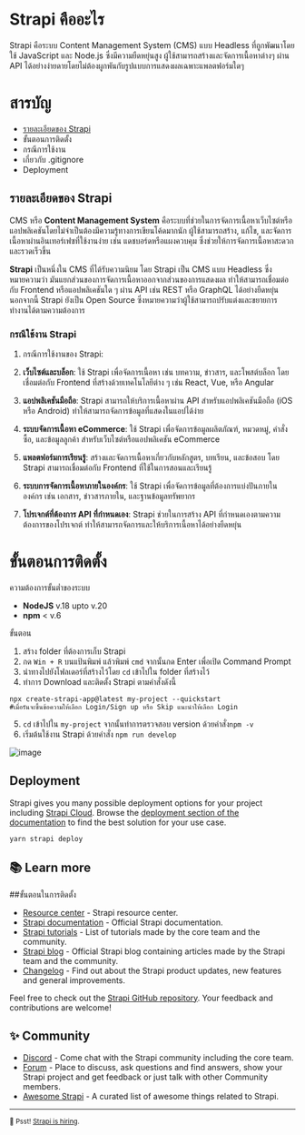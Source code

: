 
# Strapi คืออะไร
Strapi คือระบบ Content Management System (CMS) แบบ Headless ที่ถูกพัฒนาโดยใช้ JavaScript และ Node.js ซึ่งมีความยืดหยุ่นสูง ผู้ใช้สามารถสร้างและจัดการเนื้อหาต่างๆ ผ่าน API ได้อย่างง่ายดายโดยไม่ต้องผูกพันกับรูปแบบการแสดงผลเฉพาะแพลตฟอร์มใดๆ
# สารบัญ
 - [รายละเอียดของ Strapi](#%E0%B8%A3%E0%B8%B2%E0%B8%A2%E0%B8%A5%E0%B8%B0%E0%B9%80%E0%B8%AD%E0%B8%B5%E0%B8%A2%E0%B8%94%E0%B8%82%E0%B8%AD%E0%B8%87%20Strapi)
 -  ขั้นตอนการติดตั้ง
 - กรณีการใช้งาน
 - เกี่ยวกับ .gitignore
 - Deployment
## รายละเอียดของ Strapi
CMS หรือ **Content Management System** คือระบบที่ช่วยในการจัดการเนื้อหาเว็บไซต์หรือแอปพลิเคชันโดยไม่จำเป็นต้องมีความรู้ทางการเขียนโค้ดมากนัก ผู้ใช้สามารถสร้าง, แก้ไข, และจัดการเนื้อหาผ่านอินเทอร์เฟซที่ใช้งานง่าย เช่น แดชบอร์ดหรือแผงควบคุม ซึ่งช่วยให้การจัดการเนื้อหาสะดวกและรวดเร็วขึ้น

**Strapi** เป็นหนึ่งใน CMS ที่ได้รับความนิยม โดย Strapi เป็น CMS แบบ Headless ซึ่งหมายความว่า มันแยกส่วนของการจัดการเนื้อหาออกจากส่วนของการแสดงผล ทำให้สามารถเชื่อมต่อกับ Frontend หรือแอปพลิเคชันใด ๆ ผ่าน API เช่น REST หรือ GraphQL ได้อย่างยืดหยุ่น นอกจากนี้ Strapi ยังเป็น Open Source ซึ่งหมายความว่าผู้ใช้สามารถปรับแต่งและขยายการทำงานได้ตามความต้องการ

### กรณีใช้งาน Strapi

 1. กรณีการใช้งานของ Strapi:

1.  **เว็บไซต์และบล็อก**: ใช้ Strapi เพื่อจัดการเนื้อหา เช่น บทความ, ข่าวสาร, และโพสต์บล็อก โดยเชื่อมต่อกับ Frontend ที่สร้างด้วยเทคโนโลยีต่าง ๆ เช่น React, Vue, หรือ Angular
    
2.  **แอปพลิเคชันมือถือ**: Strapi สามารถให้บริการเนื้อหาผ่าน API สำหรับแอปพลิเคชันมือถือ (iOS หรือ Android) ทำให้สามารถจัดการข้อมูลที่แสดงในแอปได้ง่าย
    
3.  **ระบบจัดการเนื้อหา eCommerce**: ใช้ Strapi เพื่อจัดการข้อมูลผลิตภัณฑ์, หมวดหมู่, คำสั่งซื้อ, และข้อมูลลูกค้า สำหรับเว็บไซต์หรือแอปพลิเคชัน eCommerce
    
4.  **แพลตฟอร์มการเรียนรู้**: สร้างและจัดการเนื้อหาเกี่ยวกับหลักสูตร, บทเรียน, และข้อสอบ โดย Strapi สามารถเชื่อมต่อกับ Frontend ที่ใช้ในการสอนและเรียนรู้
    
5.  **ระบบการจัดการเนื้อหาภายในองค์กร**: ใช้ Strapi เพื่อจัดการข้อมูลที่ต้องการแบ่งปันภายในองค์กร เช่น เอกสาร, ข่าวสารภายใน, และฐานข้อมูลทรัพยากร
    
6.  **โปรเจกต์ที่ต้องการ API ที่กำหนดเอง**: Strapi ช่วยในการสร้าง API ที่กำหนดเองตามความต้องการของโปรเจกต์ ทำให้สามารถจัดการและให้บริการเนื้อหาได้อย่างยืดหยุ่น

# ขั้นตอนการติดตั้ง
ความต้องการขั้นต่ำของระบบ

 -  **NodeJS**  v.18 upto v.20
 - **npm**  < v.6

ขั้นตอน

 1. สร้าง folder ที่ต้องการเก็บ Strapi
 2. กด `Win + R` บนแป้นพิมพ์ แล้วพิมพ์ `cmd` จากนั้นกด Enter เพื่อเปิด Command Prompt
 3. นำทางไปยังโฟลเดอร์ที่สร้างไว้โดย `cd` เข้าไปใน folder ที่สร้างไว้
 4. ทำการ Download และติดตั้ง Strapi ตามคำสั่งดังนี้ 
```
npx create-strapi-app@latest my-project --quickstart
#เมื่อรันจะขึ้นข้อความให้เลือก Login/Sign up หรือ Skip แนะนำให้เลือก Login
```

5. `cd` เข้าไปใน `my-project` จากนั้นทำการตรวจสอบ version ด้วยคำสั่ง`npm -v`
6. เริ่มต้นใช้งาน Strapi ด้วยคำสั่ง `npm run develop`

![image](https://github.com/user-attachments/assets/f301945f-3591-435b-9297-f60fae73a832)




## Deployment

Strapi gives you many possible deployment options for your project including [Strapi Cloud](https://cloud.strapi.io). Browse the [deployment section of the documentation](https://docs.strapi.io/dev-docs/deployment) to find the best solution for your use case.

```
yarn strapi deploy
```

## 📚 Learn more
##ขั้นตอนในการติดตั้ง

- [Resource center](https://strapi.io/resource-center) - Strapi resource center.
- [Strapi documentation](https://docs.strapi.io) - Official Strapi documentation.
- [Strapi tutorials](https://strapi.io/tutorials) - List of tutorials made by the core team and the community.
- [Strapi blog](https://strapi.io/blog) - Official Strapi blog containing articles made by the Strapi team and the community.
- [Changelog](https://strapi.io/changelog) - Find out about the Strapi product updates, new features and general improvements.

Feel free to check out the [Strapi GitHub repository](https://github.com/strapi/strapi). Your feedback and contributions are welcome!

## ✨ Community

- [Discord](https://discord.strapi.io) - Come chat with the Strapi community including the core team.
- [Forum](https://forum.strapi.io/) - Place to discuss, ask questions and find answers, show your Strapi project and get feedback or just talk with other Community members.
- [Awesome Strapi](https://github.com/strapi/awesome-strapi) - A curated list of awesome things related to Strapi.

---

<sub>🤫 Psst! [Strapi is hiring](https://strapi.io/careers).</sub>
